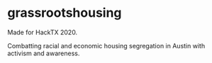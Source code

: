 # grassrootshousing

Made for HackTX 2020.

Combatting racial and economic housing segregation in Austin with activism and awareness.
